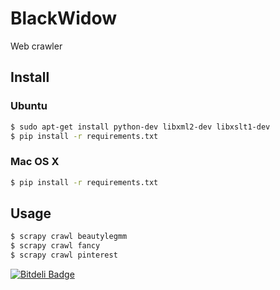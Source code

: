# BlackWidow

Web crawler


## Install

### Ubuntu

``` bash
$ sudo apt-get install python-dev libxml2-dev libxslt1-dev
$ pip install -r requirements.txt
```

### Mac OS X

``` bash
$ pip install -r requirements.txt
```


## Usage

``` bash
$ scrapy crawl beautylegmm
$ scrapy crawl fancy
$ scrapy crawl pinterest
```


[![Bitdeli Badge](https://d2weczhvl823v0.cloudfront.net/vinta/blackwidow/trend.png)](https://bitdeli.com/free "Bitdeli Badge")

